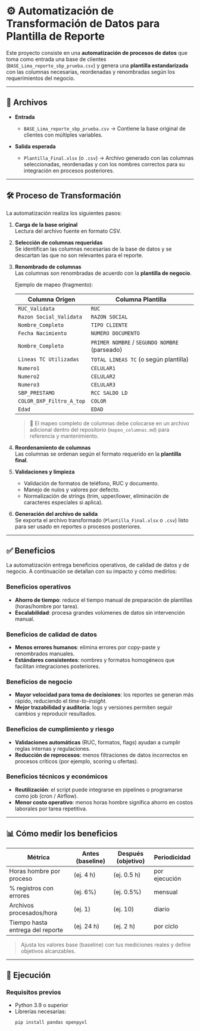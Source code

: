 # ⚙️ Automatización de Transformación de Datos para Plantilla de Reporte

Este proyecto consiste en una **automatización de procesos de datos** que toma como entrada una base de clientes (`BASE_Lima_reporte_sbp_prueba.csv`) y genera una **plantilla estandarizada** con las columnas necesarias, reordenadas y renombradas según los requerimientos del negocio.

---

## 📂 Archivos

- **Entrada**  
  - `BASE_Lima_reporte_sbp_prueba.csv` → Contiene la base original de clientes con múltiples variables.  

- **Salida esperada**  
  - `Plantilla_Final.xlsx` (o `.csv`) → Archivo generado con las columnas seleccionadas, reordenadas y con los nombres correctos para su integración en procesos posteriores.

---

## 🛠️ Proceso de Transformación

La automatización realiza los siguientes pasos:

1. **Carga de la base original**  
   Lectura del archivo fuente en formato CSV.

2. **Selección de columnas requeridas**  
   Se identifican las columnas necesarias de la base de datos y se descartan las que no son relevantes para el reporte.

3. **Renombrado de columnas**  
   Las columnas son renombradas de acuerdo con la **plantilla de negocio**.

   Ejemplo de mapeo (fragmento):

   | Columna Origen                   | Columna Plantilla                         |
   |----------------------------------|-------------------------------------------|
   | `RUC_Validata`                   | `RUC`                                     |
   | `Razon Social_Validata`          | `RAZON SOCIAL`                            |
   | `Nombre_Completo`                | `TIPO CLIENTE`                            |
   | `Fecha Nacimiento`               | `NUMERO DOCUMENTO`                        |
   | `Nombre_Completo`                | `PRIMER NOMBRE` / `SEGUNDO NOMBRE` (parseado) |
   | `Lineas TC Utilizadas`           | `TOTAL LINEAS TC` (o según plantilla)     |
   | `Numero1`                        | `CELULAR1`                                |
   | `Numero2`                        | `CELULAR2`                                |
   | `Numero3`                        | `CELULAR3`                                |
   | `SBP_PRESTAMO`                   | `RCC SALDO LD`                            |
   | `COLOR_DXP_Filtro_A_top`         | `COLOR`                                   |
   | `Edad`                           | `EDAD`                                    |

   > 📌 El mapeo completo de columnas debe colocarse en un archivo adicional dentro del repositorio (`mapeo_columnas.md`) para referencia y mantenimiento.

4. **Reordenamiento de columnas**  
   Las columnas se ordenan según el formato requerido en la **plantilla final**.

5. **Validaciones y limpieza**  
   - Validación de formatos de teléfono, RUC y documento.  
   - Manejo de nulos y valores por defecto.  
   - Normalización de strings (trim, upper/lower, eliminación de caracteres especiales si aplica).

6. **Generación del archivo de salida**  
   Se exporta el archivo transformado (`Plantilla_Final.xlsx` o `.csv`) listo para ser usado en reportes o procesos posteriores.

---

## ✅ Beneficios

La automatización entrega beneficios operativos, de calidad de datos y de negocio. A continuación se detallan con su impacto y cómo medirlos:

### Beneficios operativos
- **Ahorro de tiempo**: reduce el tiempo manual de preparación de plantillas (horas/hombre por tarea).  
- **Escalabilidad**: procesa grandes volúmenes de datos sin intervención manual.  

### Beneficios de calidad de datos
- **Menos errores humanos**: elimina errores por copy-paste y renombrados manuales.  
- **Estándares consistentes**: nombres y formatos homogéneos que facilitan integraciones posteriores.  

### Beneficios de negocio
- **Mayor velocidad para toma de decisiones**: los reportes se generan más rápido, reduciendo el *time-to-insight*.  
- **Mejor trazabilidad y auditoría**: logs y versiones permiten seguir cambios y reproducir resultados.  

### Beneficios de cumplimiento y riesgo
- **Validaciones automáticas** (RUC, formatos, flags) ayudan a cumplir reglas internas y regulaciones.  
- **Reducción de reprocesos**: menos filtraciones de datos incorrectos en procesos críticos (por ejemplo, scoring u ofertas).  

### Beneficios técnicos y económicos
- **Reutilización**: el script puede integrarse en pipelines o programarse como job (cron / Airflow).  
- **Menor costo operativo**: menos horas hombre significa ahorro en costos laborales por tarea repetitiva.

---

## 📊 Cómo medir los beneficios

| Métrica                          | Antes (baseline) | Después (objetivo) | Periodicidad |
|----------------------------------|------------------|--------------------|--------------|
| Horas hombre por proceso         | (ej. 4 h)        | (ej. 0.5 h)        | por ejecución|
| % registros con errores          | (ej. 6%)         | (ej. 0.5%)         | mensual      |
| Archivos procesados/hora         | (ej. 1)          | (ej. 10)           | diario       |
| Tiempo hasta entrega del reporte | (ej. 24 h)       | (ej. 2 h)          | por ciclo    |

> Ajusta los valores base (baseline) con tus mediciones reales y define objetivos alcanzables.

---

## 🚀 Ejecución

### Requisitos previos
- Python 3.9 o superior  
- Librerías necesarias:
  ```bash
  pip install pandas openpyxl

